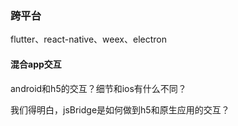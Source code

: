 ###  跨平台

flutter、react-native、weex、electron

#### 混合app交互

android和h5的交互？细节和ios有什么不同？

我们得明白，jsBridge是如何做到h5和原生应用的交互？

